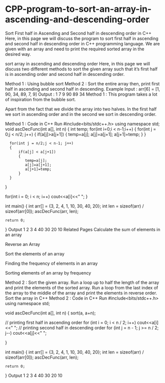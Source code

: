 # CPP-program-to-sort-an-array-in-ascending-and-descending-order

Sort First half in Ascending and Second half in descending order in C++
Here, in this page we will discuss the program to sort first half in ascending and second half in descending order in C++ programming language. We are given with an array and need to print the required sorted array in the desired way.

sort array in ascending and descending order
Here, in this page we will discuss two different methods to sort the given array such that it’s first half is in ascending order and second half in descending order.

Method 1 : Using bubble sort
Method 2 : Sort the entire array then, print first half in ascending and second half in descending.
Example
Input : arr[6] = [1, 90, 34, 89, 7, 9]
Output : 1 7 9 90 89 34
Method 1 :
This program takes a lot of inspiration from the bubble sort.

Apart from the fact that we divide the array into two halves. In the first half we sort in ascending order and in the second we sort in descending order.

Method 1 : Code in C++
Run
#include<bits/stdc++.h>
using namespace std;
void ascDecFunc(int a[], int n)
{
   int temp;
   for(int i=0;i < n-1;i++)
   {
     for(int j = 0;j < n/2; j++) { if(a[j]>a[j+1])
           {
             temp=a[j];
             a[j]=a[j+1];
             a[j+1]=temp;
           }
      }

      for(int j = n/2;j < n-1; j++)
      {
          if(a[j] < a[j+1])
          {
             temp=a[j];
             a[j]=a[j+1];
             a[j+1]=temp;
          }
      }
   }

   for(int i = 0; i < n; i++)
      cout<<a[i]<<" ";
}

int main()
{
    int arr[] = {3, 2, 4, 1, 10, 30, 40, 20};
    int len = sizeof(arr) / sizeof(arr[0]);
    ascDecFunc(arr, len);

    return 0;
}
Output
1 2 3 4 40 30 20 10 
Related Pages
Calculate the sum of elements in an array

Reverse an Array

Sort the elements of an array

Finding the frequency of elements in an array

Sorting elements of an array by frequency

Method 2 :
Sort the given array.
Run a loop up to half the length of the array and print the elements of the sorted array.
Run a loop from the last index of the array to the middle of the array and print the elements in reverse order.
Sort the array in C++
Method 2 : Code in C++
Run
#include<bits/stdc++.h>
using namespace std;

void ascDecFunc(int a[], int n)
{
   sort(a, a+n);
   
   // printing first half in ascending order
   for (int i = 0; i < n / 2; i++)
        cout<<a[i]<<" "; // printing second half in descending order 
   for (int j = n - 1; j >= n / 2; j--)
        cout<<a[j]<<" ";

}

int main()
{
    int arr[] = {3, 2, 4, 1, 10, 30, 40, 20};
    int len = sizeof(arr) / sizeof(arr[0]);
    ascDecFunc(arr, len);

    return 0;
}
Output
1 2 3 4 40 30 20 10 
